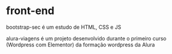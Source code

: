 # front-end
bootstrap-sec é um estudo de HTML, CSS e JS

alura-viagens é um projeto desenvolvido durante o primeiro curso (Wordpress com Elementor) da formação wordpress da Alura
